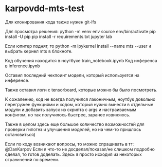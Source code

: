 # karpovdd-mts-test

Для клонирования кода также нужен git-lfs

Для просмотра решения:
python -m venv env
source env/bin/activate
pip install -U pip
pip install -r requirements.txt
jupyter lab

Если юпитер поднят, то 
python -m ipykernel install --name mts --user и выбрать кернел mts в блокноте.

Код обучения находится в ноутбуке train_notebook.ipynb
Код инференса в inference.ipynb

Оставил последний чекпоинт модели, который используется на инференсе.

Также оставил логи с tensorboard, которые можно бы было посмотреть.

К сожалению, код не всегда получился лаконичным, ноутбук довольно перегружен функциями и кодом, который нужно вынести в отдельные модули и добавить запуск из скрипта с args и настраиваемым конфигом, но так получилось быстрее, 
заранее извиняюсь.

Также в целом здесь еще большое количество возможностей для проверки гипотез и улучшения моделей, но на чем-то пришлось остановиться)

Если по коду возникают вопросы, то можно спрашивать в тг: @DanKarpov
Если я что-то не досделал/показал/не слишком подробно сделал, то готов доделать. Здесь я просто исходил из некоторых ограничений по времени.